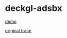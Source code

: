 # deckgl-adsbx

[demo](https://engelsjk.github.io/deckgl-adsbx/)

[original trace](https://globe.adsbexchange.com/?icao=abca00,ab1fbb&lat=29.97256&lon=-91.36156&zoom=6.0&showTrace=2021-03-17)
